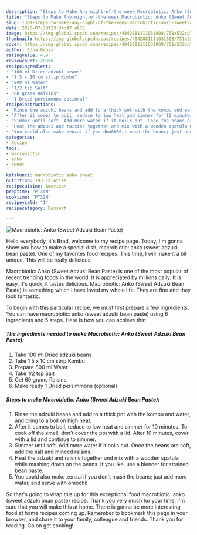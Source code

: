 ```yaml
---
description: "Steps to Make Any-night-of-the-week Macrobiotic: Anko (Sweet Adzuki Bean Paste)"
title: "Steps to Make Any-night-of-the-week Macrobiotic: Anko (Sweet Adzuki Bean Paste)"
slug: 1301-steps-to-make-any-night-of-the-week-macrobiotic-anko-sweet-adzuki-bean-paste
date: 2020-07-30T23:34:47.467Z
image: https://img-global.cpcdn.com/recipes/4842881111031808/751x532cq70/macrobiotic-anko-sweet-adzuki-bean-paste-recipe-main-photo.jpg
thumbnail: https://img-global.cpcdn.com/recipes/4842881111031808/751x532cq70/macrobiotic-anko-sweet-adzuki-bean-paste-recipe-main-photo.jpg
cover: https://img-global.cpcdn.com/recipes/4842881111031808/751x532cq70/macrobiotic-anko-sweet-adzuki-bean-paste-recipe-main-photo.jpg
author: Edna Gross
ratingvalue: 4.9
reviewcount: 28366
recipeingredient:
- "100 ml Dried adzuki beans"
- "1 5 x 10 cm strip Kombu"
- "800 ml Water"
- "1/2 tsp Salt"
- "60 grams Raisins"
- "1 Dried persimmons optional"
recipeinstructions:
- "Rinse the adzuki beans and add to a thick pot with the kombu and water, and bring to a boil on high heat."
- "After it comes to boil, reduce to low heat and simmer for 10 minutes. To cook off the smell, don&#39;t cover the pot with a lid. After 10 minutes, cover with a lid and continue to simmer."
- "Simmer until soft. Add more water if it boils out. Once the beans are soft, add the salt and minced raisins."
- "Heat the adzuki and raisins together and mix with a wooden spatula while mashing down on the beans. If you like, use a blender for strained bean paste."
- "You could also make zenzai if you don&#39;t mash the beans; just add more water, and serve with omochi!"
categories:
- Recipe
tags:
- macrobiotic
- anko
- sweet

katakunci: macrobiotic anko sweet 
nutrition: 193 calories
recipecuisine: American
preptime: "PT34M"
cooktime: "PT32M"
recipeyield: "1"
recipecategory: Dessert

---
```



![Macrobiotic: Anko (Sweet Adzuki Bean Paste)](https://img-global.cpcdn.com/recipes/4842881111031808/751x532cq70/macrobiotic-anko-sweet-adzuki-bean-paste-recipe-main-photo.jpg)

Hello everybody, it's Brad, welcome to my recipe page. Today, I'm gonna show you how to make a special dish, macrobiotic: anko (sweet adzuki bean paste). One of my favorites food recipes. This time, I will make it a bit unique. This will be really delicious.

Macrobiotic: Anko (Sweet Adzuki Bean Paste) is one of the most popular of recent trending foods in the world. It is appreciated by millions daily. It is easy, it's quick, it tastes delicious. Macrobiotic: Anko (Sweet Adzuki Bean Paste) is something which I have loved my whole life. They are fine and they look fantastic.




To begin with this particular recipe, we must first prepare a few ingredients. You can have macrobiotic: anko (sweet adzuki bean paste) using 6 ingredients and 5 steps. Here is how you can achieve that.

<!--inarticleads1-->

##### The ingredients needed to make Macrobiotic: Anko (Sweet Adzuki Bean Paste):

1. Take 100 ml Dried adzuki beans
1. Take 1 5 x 10 cm strip Kombu
1. Prepare 800 ml Water
1. Take 1/2 tsp Salt
1. Get 60 grams Raisins
1. Make ready 1 Dried persimmons (optional)




<!--inarticleads2-->

##### Steps to make Macrobiotic: Anko (Sweet Adzuki Bean Paste):

1. Rinse the adzuki beans and add to a thick pot with the kombu and water, and bring to a boil on high heat.
1. After it comes to boil, reduce to low heat and simmer for 10 minutes. To cook off the smell, don&#39;t cover the pot with a lid. After 10 minutes, cover with a lid and continue to simmer.
1. Simmer until soft. Add more water if it boils out. Once the beans are soft, add the salt and minced raisins.
1. Heat the adzuki and raisins together and mix with a wooden spatula while mashing down on the beans. If you like, use a blender for strained bean paste.
1. You could also make zenzai if you don&#39;t mash the beans; just add more water, and serve with omochi!




So that's going to wrap this up for this exceptional food macrobiotic: anko (sweet adzuki bean paste) recipe. Thank you very much for your time. I'm sure that you will make this at home. There is gonna be more interesting food at home recipes coming up. Remember to bookmark this page in your browser, and share it to your family, colleague and friends. Thank you for reading. Go on get cooking!
